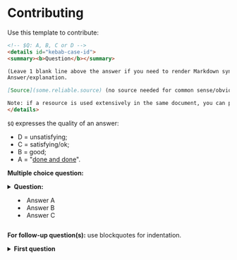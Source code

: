 # Contributing

Use this template to contribute:

```markdown
<!-- $Q: A, B, C or D -->
<details id="kebab-case-id">
<summary><b>Question</b></summary>

(Leave 1 blank line above the answer if you need to render Markdown syntax)
Answer/explanation.

[Source](some.reliable.source) (no source needed for common sense/obvious stuff)

Note: if a resource is used extensively in the same document, you can put it at the bottom of the page.
</details>
```

`$Q` expresses the quality of an answer:
- D = unsatisfying;
- C = satisfying/ok;
- B = good;
- A = "[done and done](https://en.wiktionary.org/wiki/done_and_done)".


**Multiple choice question:**

<!-- $Q:X -->
<details id="id">
<summary><b>Question:</b>
  <ul>
    <li>Answer A</li>
    <li>Answer B</li>
    <li>Answer C</li>
  </ul>
</summary>
Answer C
</details>


**For follow-up question(s):** use blockquotes for indentation.

<!-- $Q:X -->
<details id="id">
<summary><b>First question</b></summary>

Answer

<blockquote>
<details><summary id="sub-id-1">Follow-up question</summary>

Answer
</details>

<details><summary id="sub-id-2">Follow-up question</summary>
Answer
</details>
</blockquote>

</details>
